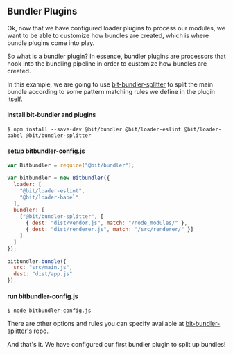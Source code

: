 ## Bundler Plugins

Ok, now that we have configured loader plugins to process our modules, we want to be able to customize how bundles are created, which is where bundle plugins come into play.

So what is a bundler plugin? In essence, bundler plugins are processors that hook into the bundling pipeline in order to customize how bundles are created.

In this example, we are going to use [bit-bundler-splitter](https://github.com/MiguelCastillo/bit-bundler-splitter) to split the main bundle according to some pattern matching rules we define in the plugin itself.

#### install bit-bundler and plugins

```
$ npm install --save-dev @bit/bundler @bit/loader-eslint @bit/loader-babel @bit/bundler-splitter
```

#### setup bitbundler-config.js

``` javascript
var Bitbundler = require("@bit/bundler");

var bitbundler = new Bitbundler({
  loader: [
    "@bit/loader-eslint",
    "@bit/loader-babel"
  ],
  bundler: [
    ["@bit/bundler-splitter", [
      { dest: "dist/vendor.js", match: "/node_modules/" },
      { dest: "dist/renderer.js", match: "/src/renderer/" }]
    ]
  ]
});

bitbundler.bundle({
  src: "src/main.js",
  dest: "dist/app.js"
});
```

#### run bitbundler-config.js

```
$ node bitbundler-config.js
```

There are other options and rules you can specify available at [bit-bundler-splitter's](https://github.com/MiguelCastillo/bit-bundler-splitter) repo.

And that's it. We have configured our first bundler plugin to split up bundles!
